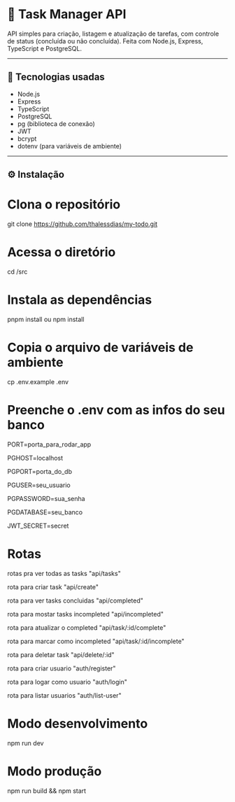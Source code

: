 # 📝 Task Manager API

API simples para criação, listagem e atualização de tarefas, com controle de status (concluída ou não concluída). Feita com Node.js, Express, TypeScript e PostgreSQL.

---

## 🚀 Tecnologias usadas

- Node.js
- Express
- TypeScript
- PostgreSQL
- pg (biblioteca de conexão)
- JWT
- bcrypt
- dotenv (para variáveis de ambiente)

---

## ⚙️ Instalação

# Clona o repositório

git clone https://github.com/thalessdias/my-todo.git

# Acessa o diretório

cd /src

# Instala as dependências

pnpm install ou npm install

# Copia o arquivo de variáveis de ambiente

cp .env.example .env

# Preenche o .env com as infos do seu banco

PORT=porta_para_rodar_app

PGHOST=localhost

PGPORT=porta_do_db

PGUSER=seu_usuario

PGPASSWORD=sua_senha

PGDATABASE=seu_banco

JWT_SECRET=secret

# Rotas

rotas pra ver todas as tasks
"api/tasks"

rota para criar task
"api/create"

rota para ver tasks concluidas
"api/completed"

rota para mostar tasks incompleted
"api/incompleted"

rota para atualizar o completed
"api/task/:id/complete"

rota para marcar como incompleted
"api/task/:id/incomplete"

rota para deletar task
"api/delete/:id"

rota para criar usuario
"auth/register"

rota para logar como usuario
"auth/login"

rota para listar usuarios
"auth/list-user"

# Modo desenvolvimento

npm run dev

# Modo produção

npm run build && npm start
